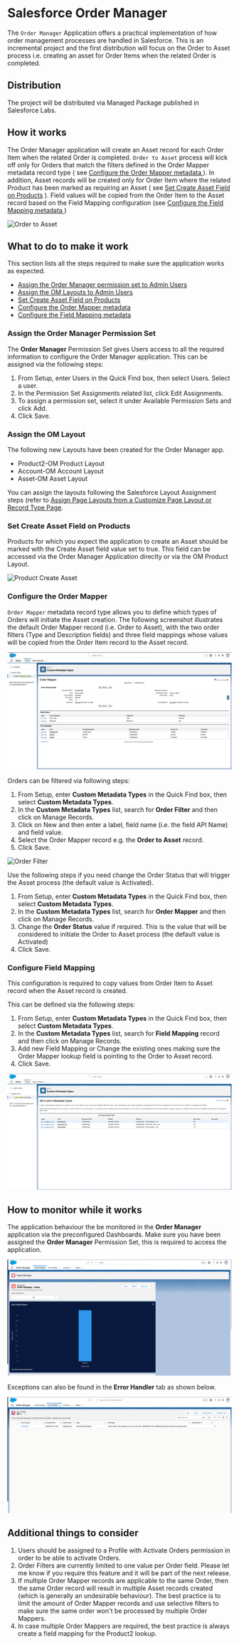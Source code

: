 # Salesforce Order Manager

The `Order Manager` Application offers a practical implementation of how order management processes are handled in Salesforce. This is an incremental project and the first distribution will focus on the Order to Asset process i.e. creating an asset for Order Items when the related Order is completed.

## Distribution

The project will be distributed via Managed Package published in Salesforce Labs.

## How it works

The Order Manager application will create an Asset record for each Order Item when the related Order is completed. `Order to Asset` process will kick off only for Orders that match the filters defined in the Order Mapper metadata record type ( see [Configure the Order Mapper metadata ](#Configure-the-Order-Mapper)). In addition, Asset records will be created only for Order Item where the related Product has been marked as requiring an Asset ( see [Set Create Asset Field on Products](#Set-Create-Asset-Field-on-Products) ). Field values will be copied from the Order Item to the Asset record based on the Field Mapping configuration (see [Configure the Field Mapping metadata ](#Configure-Field-Mapping))

![Order to Asset](docs/OrderToAsset.gif)


## What to do to make it work
This section lists all the steps required to make sure the application works as expected.

-  [Assign the Order Manager permission set to Admin Users ](#Assign-the-Order-Manager-Permission-Set)
-  [Assign the OM Layouts to Admin Users](#Assign-the-OM-Layout)
-  [Set Create Asset Field on Products](#Set-Create-Asset-Field-on-Products)
-  [Configure the Order Mapper metadata ](#Configure-the-Order-Mapper)
-  [Configure the Field Mapping metadata ](#Configure-Field-Mapping)


### Assign the Order Manager Permission Set

The <strong>Order Manager</strong> Permission Set gives Users access to all the required information to configure the Order Manager application. This can be assigned via the following steps:

<ol>
<li>From Setup, enter Users in the Quick Find box, then select Users.
Select a user. </li>
<li>In the Permission Set Assignments related list, click Edit Assignments.</li>
<li>To assign a permission set, select it under Available Permission Sets and click Add.  </li>
<li>Click Save. </li>
</ol>



### Assign the OM Layout
The following new Layouts have been created for the Order Manager app. 
- Product2-OM Product Layout
- Account-OM Account Layout
- Asset-OM Asset Layout

You can assign the layouts following the Salesforce Layout Assignment steps (refer to [Assign Page Layouts from a Customize Page Layout or Record Type Page](https://help.salesforce.com/s/articleView?id=sf.layouts_assigning.htm&type=5 ).

### Set Create Asset Field on Products
Products for which you expect the application to create an Asset should be marked with the Create Asset field value set to true. This field can be accessed via the Order Manager Application direclty or via the OM Product Layout.

![Product Create Asset](docs/ProductCreateAsset.gif)


### Configure the Order Mapper

`Order Mapper` metadata record type allows you to define which types of Orders will initiate the Asset creation. The following screenshot illustrates the default Order Mapper record (i.e. Order to Asset), with the two order filters (Type and Description fields) and three field mappings whose values will be copied from the Order Item record to the Asset record.


![Order Filter](docs/OrderMapperConfiguration.png)


Orders can be filtered via following steps:

<ol>
<li>From Setup, enter <strong>Custom Metadata Types</strong>  in the Quick Find box, then select <strong>Custom Metadata Types</strong>. </li>
<li>In the <strong>Custom Metadata Types</strong> list, search for <strong>Order Filter</strong> and then  click on Manage Records.</li>
<li> Click on New and then enter a label, field name (i.e. the field API Name) and field value.</li>
<li> Select the Order Mapper record e.g. the <strong>Order to Asset</strong> record.</li>
<li> Click Save. </li>
</ol>

![Order Filter](docs/OrderFilter.gif)

Use the following steps if you need change the Order Status that will trigger the Asset process (the default value is Activated).

<ol>
<li>From Setup, enter <strong>Custom Metadata Types</strong>  in the Quick Find box, then select <strong>Custom Metadata Types</strong>. </li>
<li>In the <strong>Custom Metadata Types</strong> list, search for <strong>Order Mapper</strong> and then  click on Manage Records.</li>
<li> Change the <strong>Order Status</strong> value if required. This is the value that will be considered to initiate the Order to Asset process (the default value is Activated) </li>
<li> Click Save. </li>
</ol>






### Configure Field Mapping

This configuration is required to copy values from Order Item to Asset record when the Asset record is created.

This can be defined via the following steps:

<ol>
<li>From Setup, enter <strong>Custom Metadata Types</strong>  in the Quick Find box, then select <strong>Custom Metadata Types</strong>. </li>
<li>In the <strong>Custom Metadata Types</strong> list, search for  <strong>Field Mapping</strong> record and then click on Manage Records.</li>
<li> Add new Field Mapping or Change the existing ones making sure the Order Mapper lookup field is pointing to the Order to Asset record. </li>
<li> Click Save. </li>
</ol>

![Field Mapping](docs/FieldMapping.gif)


## How to monitor while it works

The application behaviour the be monitored in the <strong>Order Manager</strong>  application via the preconfigured Dashboards. Make sure you have been assigned the <strong>Order Manager</strong>  Permission Set, this is required to access the application.


![Order Manager Dashboard](docs/OrderManagerDashboard.png)

Exceptions can also be found in the <strong>Error Handler</strong> tab as shown below.

![Error Handler](docs/ErrorHandler.png)

## Additional things to consider

<ol>
<li> Users should be assigned to a Profile with Activate Orders permission in order to be able to activate Orders. </li>
<li> Order Filters are currently limited to one value per Order field. Please let me know if you require this feature and it will be part of the next release. </li>
<li> If multiple Order Mapper records are applicable to the same Order, then the same Order record will result in multiple Asset records created (which is generally an undesirable behaviour). The best practice is to limit the amount of Order Mapper records and use selective filters to make sure the same order won't be processed by multiple Order Mappers.</li>
<li> In case multiple Order Mappers are required, the best practice is always create a field mapping for the Product2 lookup.</li>
</ol>